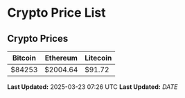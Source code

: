 # Crypto Price List

## Crypto Prices
| Bitcoin | Ethereum | Litecoin |
| ------- | -------- | -------- |
| $84253 | $2004.64 | $91.72 |
**Last Updated:** 2025-03-23 07:26 UTC
**Last Updated:** $DATE$
